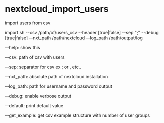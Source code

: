 # nextcloud_import_users
import users from csv


import.sh --csv /path/of/users_csv --header [true|false] --sep ";" --debug [true|false] --nxt_path /path/nextcloud --log_path
/path/output/log

--help: show this

--csv: path of csv with users

--sep: separator for csv ex ; or , etc.. 

--nxt_path: absolute path of nextcloud installation

--log_path: path for username and password output

--debug: enable verbose output

--default: print default value

--get_example: get csv example structure with number of user groups
